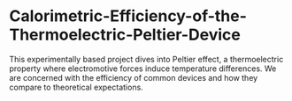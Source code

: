 # Calorimetric-Efficiency-of-the-Thermoelectric-Peltier-Device
This experimentally based project dives into Peltier effect, a thermoelectric property where electromotive forces induce temperature differences. We are concerned with the efficiency of common devices and how they compare to theoretical expectations.
